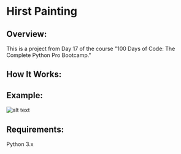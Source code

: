 
# **Hirst Painting**
## **Overview:**
This is a project from Day 17 of the course "100 Days of Code: The Complete Python Pro Bootcamp."


## **How It Works:**


## **Example:**

![alt text]()

## **Requirements:**

Python 3.x
